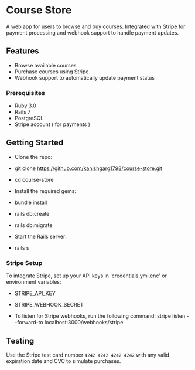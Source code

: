 # Course Store

A web app for users to browse and buy courses. Integrated with Stripe for payment processing and webhook support to handle payment updates.

## Features
- Browse available courses
- Purchase courses using Stripe
- Webhook support to automatically update payment status

### Prerequisites
- Ruby 3.0
- Rails 7
- PostgreSQL
- Stripe account ( for payments )

## Getting Started

- Clone the repo:
- git clone https://github.com/kanishgarg1798/course-store.git
- cd course-store

- Install the required gems:
- bundle install

- rails db:create
- rails db:migrate

- Start the Rails server:
- rails s

### Stripe Setup

To integrate Stripe, set up your API keys in 'credentials.yml.enc' or environment variables:

- STRIPE_API_KEY
- STRIPE_WEBHOOK_SECRET

- To listen for Stripe webhooks, run the following command:
 stripe listen --forward-to localhost:3000/webhooks/stripe

## Testing

Use the Stripe test card number `4242 4242 4242 4242` with any valid expiration date and CVC to simulate purchases.
